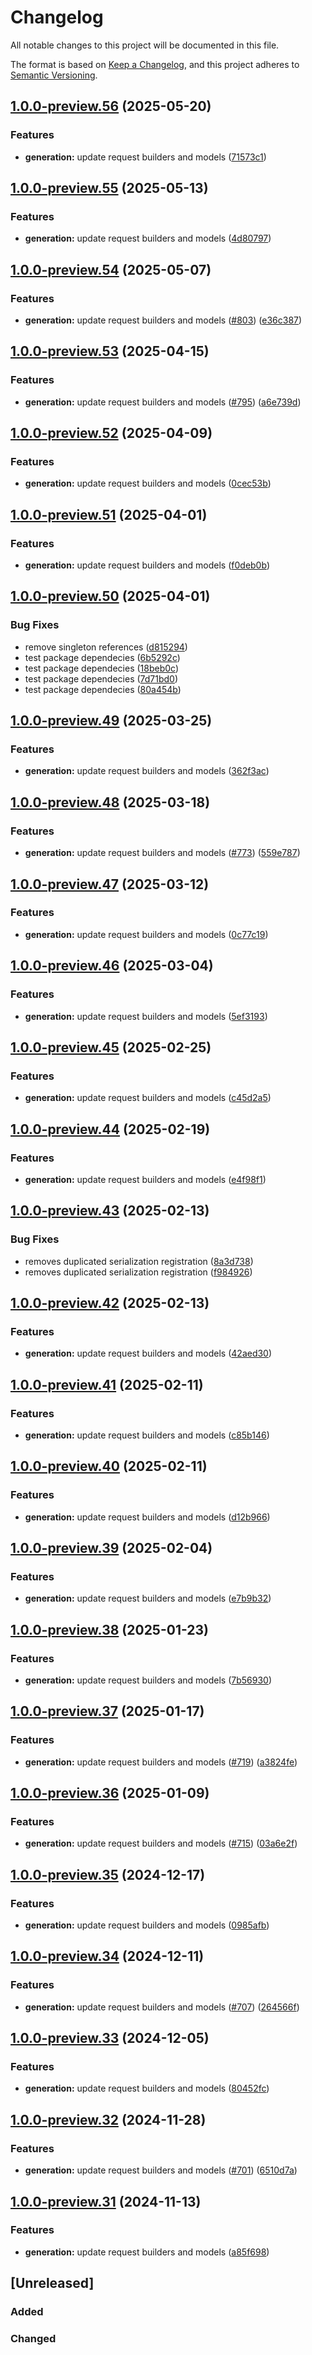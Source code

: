 # Changelog

All notable changes to this project will be documented in this file.

The format is based on [Keep a Changelog](https://keepachangelog.com/en/1.0.0/),
and this project adheres to [Semantic Versioning](https://semver.org/spec/v2.0.0.html).

## [1.0.0-preview.56](https://github.com/microsoftgraph/msgraph-sdk-typescript/compare/v1.0.0-preview.55...v1.0.0-preview.56) (2025-05-20)


### Features

* **generation:** update request builders and models ([71573c1](https://github.com/microsoftgraph/msgraph-sdk-typescript/commit/71573c128fd7c60aa2840ada46873d4892668542))

## [1.0.0-preview.55](https://github.com/microsoftgraph/msgraph-sdk-typescript/compare/v1.0.0-preview.54...v1.0.0-preview.55) (2025-05-13)


### Features

* **generation:** update request builders and models ([4d80797](https://github.com/microsoftgraph/msgraph-sdk-typescript/commit/4d807975e97b0cbb7cb14b4f0915a96c4a8905bd))

## [1.0.0-preview.54](https://github.com/microsoftgraph/msgraph-sdk-typescript/compare/v1.0.0-preview.53...v1.0.0-preview.54) (2025-05-07)


### Features

* **generation:** update request builders and models ([#803](https://github.com/microsoftgraph/msgraph-sdk-typescript/issues/803)) ([e36c387](https://github.com/microsoftgraph/msgraph-sdk-typescript/commit/e36c387be9da174123e5a4c424f58aad0809f5bb))

## [1.0.0-preview.53](https://github.com/microsoftgraph/msgraph-sdk-typescript/compare/v1.0.0-preview.52...v1.0.0-preview.53) (2025-04-15)


### Features

* **generation:** update request builders and models ([#795](https://github.com/microsoftgraph/msgraph-sdk-typescript/issues/795)) ([a6e739d](https://github.com/microsoftgraph/msgraph-sdk-typescript/commit/a6e739dcb35b66d722643aa7570d984bc81ee88d))

## [1.0.0-preview.52](https://github.com/microsoftgraph/msgraph-sdk-typescript/compare/v1.0.0-preview.51...v1.0.0-preview.52) (2025-04-09)


### Features

* **generation:** update request builders and models ([0cec53b](https://github.com/microsoftgraph/msgraph-sdk-typescript/commit/0cec53ba701426b26dd13ecd075d981c9b3fd4be))

## [1.0.0-preview.51](https://github.com/microsoftgraph/msgraph-sdk-typescript/compare/v1.0.0-preview.50...v1.0.0-preview.51) (2025-04-01)


### Features

* **generation:** update request builders and models ([f0deb0b](https://github.com/microsoftgraph/msgraph-sdk-typescript/commit/f0deb0b4a127d632ed49d1a4e3925f1596402b87))

## [1.0.0-preview.50](https://github.com/microsoftgraph/msgraph-sdk-typescript/compare/v1.0.0-preview.49...v1.0.0-preview.50) (2025-04-01)


### Bug Fixes

* remove singleton references ([d815294](https://github.com/microsoftgraph/msgraph-sdk-typescript/commit/d815294697cc0ceacd9e777906c39a253b38f16e))
* test package dependecies ([6b5292c](https://github.com/microsoftgraph/msgraph-sdk-typescript/commit/6b5292ca397037e0a8117439ab5697a1767a2f76))
* test package dependecies ([18beb0c](https://github.com/microsoftgraph/msgraph-sdk-typescript/commit/18beb0c140d39f2cd19ac46e91a5322f283572d0))
* test package dependecies ([7d71bd0](https://github.com/microsoftgraph/msgraph-sdk-typescript/commit/7d71bd0eae70b0914cc95fc3ec10c05355fb04c9))
* test package dependecies ([80a454b](https://github.com/microsoftgraph/msgraph-sdk-typescript/commit/80a454b4a41e5d5dc69517766a9a1d20a5ba5686))

## [1.0.0-preview.49](https://github.com/microsoftgraph/msgraph-sdk-typescript/compare/v1.0.0-preview.48...v1.0.0-preview.49) (2025-03-25)


### Features

* **generation:** update request builders and models ([362f3ac](https://github.com/microsoftgraph/msgraph-sdk-typescript/commit/362f3acffc524485fdfb191e9fbfe555d3286e5e))

## [1.0.0-preview.48](https://github.com/microsoftgraph/msgraph-sdk-typescript/compare/v1.0.0-preview.47...v1.0.0-preview.48) (2025-03-18)


### Features

* **generation:** update request builders and models ([#773](https://github.com/microsoftgraph/msgraph-sdk-typescript/issues/773)) ([559e787](https://github.com/microsoftgraph/msgraph-sdk-typescript/commit/559e787ba8964c3c5c0d838f83fe7c7edd4a9e1d))

## [1.0.0-preview.47](https://github.com/microsoftgraph/msgraph-sdk-typescript/compare/v1.0.0-preview.46...v1.0.0-preview.47) (2025-03-12)


### Features

* **generation:** update request builders and models ([0c77c19](https://github.com/microsoftgraph/msgraph-sdk-typescript/commit/0c77c192dd79ff2ea6f89d30e476eb216a303035))

## [1.0.0-preview.46](https://github.com/microsoftgraph/msgraph-sdk-typescript/compare/v1.0.0-preview.45...v1.0.0-preview.46) (2025-03-04)


### Features

* **generation:** update request builders and models ([5ef3193](https://github.com/microsoftgraph/msgraph-sdk-typescript/commit/5ef319308c2fc89c5c11640d93871a49c7abde29))

## [1.0.0-preview.45](https://github.com/microsoftgraph/msgraph-sdk-typescript/compare/v1.0.0-preview.44...v1.0.0-preview.45) (2025-02-25)


### Features

* **generation:** update request builders and models ([c45d2a5](https://github.com/microsoftgraph/msgraph-sdk-typescript/commit/c45d2a56bf2beafe54ced83019665f3629f5435b))

## [1.0.0-preview.44](https://github.com/microsoftgraph/msgraph-sdk-typescript/compare/v1.0.0-preview.43...v1.0.0-preview.44) (2025-02-19)


### Features

* **generation:** update request builders and models ([e4f98f1](https://github.com/microsoftgraph/msgraph-sdk-typescript/commit/e4f98f1f78ab34137cb587e6f700f84bc070241c))

## [1.0.0-preview.43](https://github.com/microsoftgraph/msgraph-sdk-typescript/compare/v1.0.0-preview.42...v1.0.0-preview.43) (2025-02-13)


### Bug Fixes

* removes duplicated serialization registration ([8a3d738](https://github.com/microsoftgraph/msgraph-sdk-typescript/commit/8a3d738a0bb664fe3066d46ece7af62ad358205f))
* removes duplicated serialization registration ([f984926](https://github.com/microsoftgraph/msgraph-sdk-typescript/commit/f9849268e05de132f2b98252135de477554c2d61))

## [1.0.0-preview.42](https://github.com/microsoftgraph/msgraph-sdk-typescript/compare/v1.0.0-preview.41...v1.0.0-preview.42) (2025-02-13)


### Features

* **generation:** update request builders and models ([42aed30](https://github.com/microsoftgraph/msgraph-sdk-typescript/commit/42aed30039f185bb3cbea86bc13f279bd80104b6))

## [1.0.0-preview.41](https://github.com/microsoftgraph/msgraph-sdk-typescript/compare/v1.0.0-preview.40...v1.0.0-preview.41) (2025-02-11)


### Features

* **generation:** update request builders and models ([c85b146](https://github.com/microsoftgraph/msgraph-sdk-typescript/commit/c85b146cc8418a47eb5ee48f9fc7e067eb45a1ec))

## [1.0.0-preview.40](https://github.com/microsoftgraph/msgraph-sdk-typescript/compare/v1.0.0-preview.39...v1.0.0-preview.40) (2025-02-11)


### Features

* **generation:** update request builders and models ([d12b966](https://github.com/microsoftgraph/msgraph-sdk-typescript/commit/d12b966ff8290fc3a3e3495477a1aa73c1575c0e))

## [1.0.0-preview.39](https://github.com/microsoftgraph/msgraph-sdk-typescript/compare/v1.0.0-preview.38...v1.0.0-preview.39) (2025-02-04)


### Features

* **generation:** update request builders and models ([e7b9b32](https://github.com/microsoftgraph/msgraph-sdk-typescript/commit/e7b9b32f473a8f73c84bb16e19aaee67f7db995a))

## [1.0.0-preview.38](https://github.com/microsoftgraph/msgraph-sdk-typescript/compare/v1.0.0-preview.37...v1.0.0-preview.38) (2025-01-23)


### Features

* **generation:** update request builders and models ([7b56930](https://github.com/microsoftgraph/msgraph-sdk-typescript/commit/7b569305dfca04c1e5b820aa1e66abcf679bf4dd))

## [1.0.0-preview.37](https://github.com/microsoftgraph/msgraph-sdk-typescript/compare/v1.0.0-preview.36...v1.0.0-preview.37) (2025-01-17)


### Features

* **generation:** update request builders and models ([#719](https://github.com/microsoftgraph/msgraph-sdk-typescript/issues/719)) ([a3824fe](https://github.com/microsoftgraph/msgraph-sdk-typescript/commit/a3824fe82224c2dc5d872182bb5706ce77202615))

## [1.0.0-preview.36](https://github.com/microsoftgraph/msgraph-sdk-typescript/compare/v1.0.0-preview.35...v1.0.0-preview.36) (2025-01-09)


### Features

* **generation:** update request builders and models ([#715](https://github.com/microsoftgraph/msgraph-sdk-typescript/issues/715)) ([03a6e2f](https://github.com/microsoftgraph/msgraph-sdk-typescript/commit/03a6e2f505d7fa9bf65c05ac78b72df456d4b700))

## [1.0.0-preview.35](https://github.com/microsoftgraph/msgraph-sdk-typescript/compare/v1.0.0-preview.34...v1.0.0-preview.35) (2024-12-17)


### Features

* **generation:** update request builders and models ([0985afb](https://github.com/microsoftgraph/msgraph-sdk-typescript/commit/0985afb8447a98cdabea2e5d0f99d4d983820b6b))

## [1.0.0-preview.34](https://github.com/microsoftgraph/msgraph-sdk-typescript/compare/v1.0.0-preview.33...v1.0.0-preview.34) (2024-12-11)


### Features

* **generation:** update request builders and models ([#707](https://github.com/microsoftgraph/msgraph-sdk-typescript/issues/707)) ([264566f](https://github.com/microsoftgraph/msgraph-sdk-typescript/commit/264566fa0841b476af34c193e0959cf7dff7e39b))

## [1.0.0-preview.33](https://github.com/microsoftgraph/msgraph-sdk-typescript/compare/v1.0.0-preview.32...v1.0.0-preview.33) (2024-12-05)


### Features

* **generation:** update request builders and models ([80452fc](https://github.com/microsoftgraph/msgraph-sdk-typescript/commit/80452fc6c0f9404c1834ecfe8961259ce87ced2c))

## [1.0.0-preview.32](https://github.com/microsoftgraph/msgraph-sdk-typescript/compare/v1.0.0-preview.31...v1.0.0-preview.32) (2024-11-28)


### Features

* **generation:** update request builders and models ([#701](https://github.com/microsoftgraph/msgraph-sdk-typescript/issues/701)) ([6510d7a](https://github.com/microsoftgraph/msgraph-sdk-typescript/commit/6510d7a1922f2a499f3ecfb9128e4d9041d671a2))

## [1.0.0-preview.31](https://github.com/microsoftgraph/msgraph-sdk-typescript/compare/v1.0.0-preview.30...v1.0.0-preview.31) (2024-11-13)


### Features

* **generation:** update request builders and models ([a85f698](https://github.com/microsoftgraph/msgraph-sdk-typescript/commit/a85f69880a32db0ac4393e7f09d8834fc54398ab))

## [Unreleased]

### Added

### Changed
